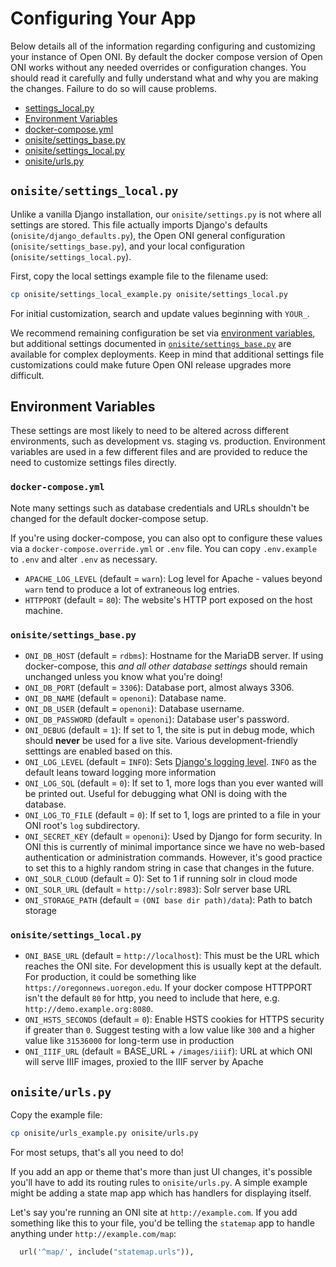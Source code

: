 # Configuring Your App

Below details all of the information regarding configuring and customizing your instance of Open ONI.
By default the docker compose version of Open ONI works without any needed overrides or configuration changes.
You should read it carefully and fully understand what and why you are making the changes.
Failure to do so will cause problems. 

- [settings_local.py](#onisitesettings_localpy)
- [Environment Variables](#environment-variables)
- [docker-compose.yml](#docker-composeyml)
- [onisite/settings_base.py](#onisitesettings_basepy)
- [onisite/settings_local.py](#onisitesettings_localpy-1)
- [onisite/urls.py](#onisiteurlspy)

## `onisite/settings_local.py`

Unlike a vanilla Django installation, our `onisite/settings.py` is not where
all settings are stored. This file actually imports Django's defaults
(`onisite/django_defaults.py`), the Open ONI general configuration
(`onisite/settings_base.py`), and your local configuration
(`onisite/settings_local.py`).

First, copy the local settings example file to the filename used:

```bash
cp onisite/settings_local_example.py onisite/settings_local.py
```

For initial customization, search and update values beginning with `YOUR_`.

We recommend remaining configuration be set via [environment
variables](#environment-variables), but additional settings documented in
[`onisite/settings_base.py`](/onisite/settings_base.py) are available for
complex deployments. Keep in mind that additional settings file customizations
could make future Open ONI release upgrades more difficult.

## Environment Variables
These settings are most likely to need to be altered across different
environments, such as development vs. staging vs. production. Environment
variables are used in a few different files and are provided to reduce the need
to customize settings files directly.

### `docker-compose.yml`
Note many settings such as database credentials and URLs shouldn't be changed
for the default docker-compose setup.

If you're using docker-compose, you can also opt to configure these
values via a `docker-compose.override.yml` or `.env` file. You can copy
`.env.example` to `.env` and alter `.env` as necessary.

- `APACHE_LOG_LEVEL` (default = `warn`): Log level for Apache - values beyond
 `warn` tend to produce a lot of extraneous log entries.
- `HTTPPORT` (default = `80`): The website's HTTP port exposed on the host
 machine.

### `onisite/settings_base.py`
- `ONI_DB_HOST` (default = `rdbms`): Hostname for the MariaDB server. If using
 docker-compose, this *and all other database settings* should remain
 unchanged unless you know what you're doing!
- `ONI_DB_PORT` (default = `3306`): Database port, almost always 3306.
- `ONI_DB_NAME` (default = `openoni`): Database name.
- `ONI_DB_USER` (default = `openoni`): Database username.
- `ONI_DB_PASSWORD` (default = `openoni`): Database user's password.
- `ONI_DEBUG` (default = `1`): If set to 1, the site is put in debug mode,
 which should **never** be used for a live site. Various development-friendly
 setttings are enabled based on this.
- `ONI_LOG_LEVEL` (default = `INFO`): Sets [Django's logging
 level](https://docs.djangoproject.com/en/2.2/topics/logging/#loggers). `INFO`
 as the default leans toward logging more information
- `ONI_LOG_SQL` (default = `0`): If set to 1, more logs than you ever wanted
 will be printed out. Useful for debugging what ONI is doing with the
 database.
- `ONI_LOG_TO_FILE` (default = `0`): If set to 1, logs are printed to a file in
 your ONI root's `log` subdirectory.
- `ONI_SECRET_KEY` (default = `openoni`): Used by Django for form security. In
 ONI this is currently of minimal importance since we have no web-based
 authentication or administration commands. However, it's good practice to
 set this to a highly random string in case that changes in the future.
- `ONI_SOLR_CLOUD` (default = 0): Set to 1 if running solr in cloud mode
- `ONI_SOLR_URL` (default = `http://solr:8983`): Solr server base URL
- `ONI_STORAGE_PATH` (default = `(ONI base dir path)/data`): Path to batch storage

### `onisite/settings_local.py`
- `ONI_BASE_URL` (default = `http://localhost`): This must be the URL which
 reaches the ONI site. For development this is usually kept at the default.
 For production, it could be something like `https://oregonnews.uoregon.edu`.
 If your docker compose HTTPPORT isn't the default `80` for http, you need to
 include that here, e.g. `http://demo.example.org:8080`.
- `ONI_HSTS_SECONDS` (default = `0`): Enable HSTS cookies for HTTPS security if
 greater than `0`. Suggest testing with a low value like `300` and a higher
 value like `31536000` for long-term use in production
- `ONI_IIIF_URL` (default = BASE_URL + `/images/iiif`): URL at which ONI
 will serve IIIF images, proxied to the IIIF server by Apache

## `onisite/urls.py`

Copy the example file:

```bash
cp onisite/urls_example.py onisite/urls.py
```

For most setups, that's all you need to do!

If you add an app or theme that's more than just UI changes, it's possible
you'll have to add its routing rules to `onisite/urls.py`. A simple example
might be adding a state map app which has handlers for displaying itself.

Let's say you're running an ONI site at `http://example.com`. If you add
something like this to your file, you'd be telling the `statemap` app to handle
anything under `http://example.com/map`:

```python
  url('^map/', include("statemap.urls")),
```